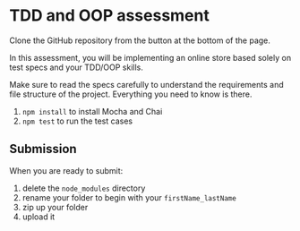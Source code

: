 # TDD and OOP assessment

Clone the GitHub repository from the button at the bottom of the page.

In this assessment, you will be implementing an online store based solely on test
specs and your TDD/OOP skills.

Make sure to read the specs carefully to understand the requirements and file
structure of the project. Everything you need to know is there.

1. `npm install` to install Mocha and Chai
2. `npm test` to run the test cases

## Submission

When you are ready to submit:

1. delete the `node_modules` directory
2. rename your folder to begin with your `firstName_lastName`
3. zip up your folder
4. upload it